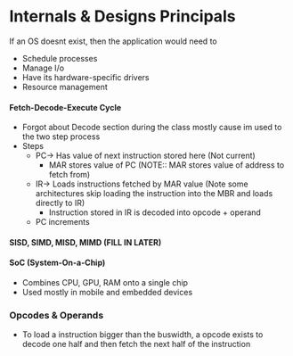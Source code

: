 # Internals & Designs Principals

 If an OS doesnt exist, then the application would need to
- Schedule processes
- Manage I/o
- Have its hardware-specific drivers
- Resource management


#### Fetch-Decode-Execute Cycle
- Forgot about Decode section during the class mostly cause im used to the two step process
- Steps
	- PC-> Has value of next instruction stored here (Not current)
		- MAR stores value of PC (NOTE:: MAR stores value of address to fetch from)
	- IR-> Loads instructions fetched by MAR value (Note some architectures skip loading the instruction into the MBR and loads directly to IR)
		- Instruction stored in IR is decoded into opcode + operand 
	- PC increments

#### SISD, SIMD, MISD, MIMD (FILL IN LATER)

#### SoC (System-On-a-Chip)
- Combines CPU, GPU, RAM onto a single chip
- Used mostly in mobile and embedded devices

### Opcodes & Operands
- To load a instruction bigger than the buswidth, a opcode exists to decode one half and then fetch the next half of the instruction
